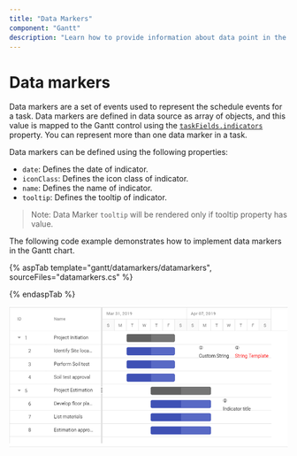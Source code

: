 ```yaml
---
title: "Data Markers"
component: "Gantt"
description: "Learn how to provide information about data point in the Essential JS 2 Gantt control."
---
```


# Data markers

Data markers are a set of events used to represent the schedule events for a task. Data markers are defined in data source as array of objects, and this value is mapped to the Gantt control using the [`taskFields.indicators`](https://help.syncfusion.com/cr/cref_files/aspnetcore-js2/Syncfusion.EJ2~Syncfusion.EJ2.Gantt.GanttTaskFields~Indicators.html) property. You can represent more than one data marker in a task.

Data markers can be defined using the following properties:

* `date`: Defines the date of indicator.
* `iconClass`: Defines the icon class of indicator.
* `name`: Defines the name of indicator.
* `tooltip`: Defines the tooltip of indicator.

>Note: Data Marker `tooltip` will be rendered only if tooltip property has value.

The following code example demonstrates how to implement data markers in the Gantt chart.

{% aspTab template="gantt/datamarkers/datamarkers", sourceFiles="datamarkers.cs" %}

{% endaspTab %}

![Alt text](images/indicators.PNG)